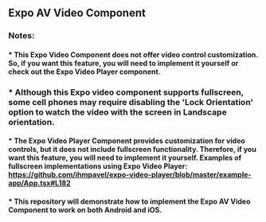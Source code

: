 ## Expo AV Video Component

### Notes:

#### * This Expo Video Component does not offer video control customization. So, if you want this feature, you will need to implement it yourself or check out the Expo Video Player component.

### * Although this Expo video component supports fullscreen, some cell phones may require disabling the 'Lock Orientation' option to watch the video with the screen in Landscape orientation.

#### * The Expo Video Player Component provides customization for video controls, but it does not include fullscreen functionality. Therefore, if you want this feature, you will need to implement it yourself. Examples of fullscreen implementations using Expo Video Player: https://github.com/ihmpavel/expo-video-player/blob/master/example-app/App.tsx#L182

#### * This repository will demonstrate how to implement the Expo AV Video Component to work on both Android and iOS.
